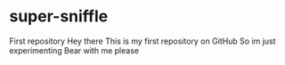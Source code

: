 # super-sniffle
First repository
Hey there
This is my first repository on GitHub
So im just experimenting
Bear with me please
